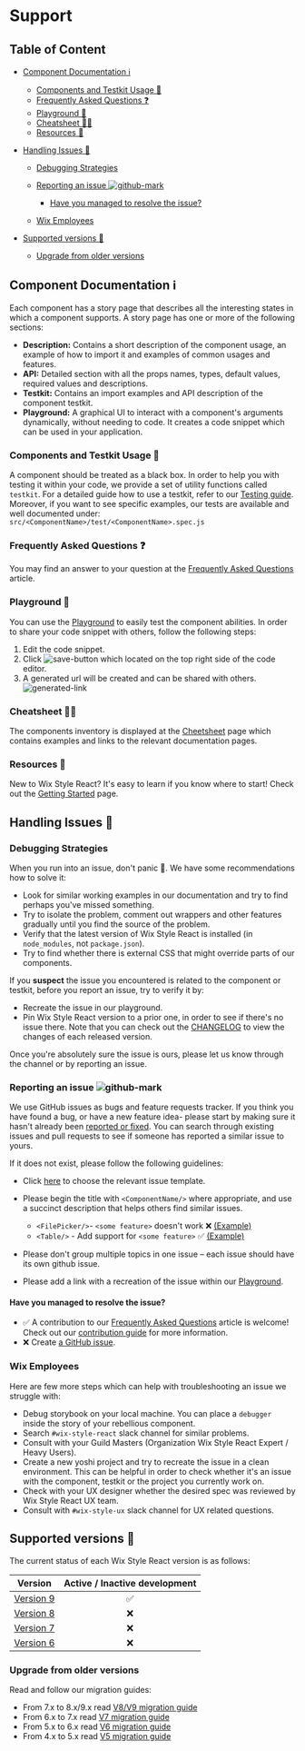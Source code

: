 # Support

## Table of Content

*   [Component Documentation ℹ️](#component-documentation-ℹ%EF%B8%8F)

    *   [Components and Testkit Usage 🎉](#components-and-testkit-usage-)
    *   [Frequently Asked Questions ❓](#frequently-asked-questions-)
    *   [Playground 🏀](#playground-)
    *   [Cheatsheet 👋🏻](#cheatsheet-)
    *   [Resources 📖](#resources-)

*   [Handling Issues 🧐](#handling-issues-🧐)

    *   [Debugging Strategies](#debugging-strategies)

    *   [Reporting an issue ![github-mark](https://raw.githubusercontent.com/wix/wix-style-react/master/docs/assets/GitHub-Mark-32px.png)](#reporting-an-issue-github-mark)

        *   [Have you managed to resolve the issue?](#have-you-managed-to-resolve-the-issue)

    *   [Wix Employees](#wix-employees)

*   [Supported versions 🧷](#supported-versions-🧷)

    *   [Upgrade from older versions](#upgrade-from-older-versions)

## Component Documentation ℹ️

Each component has a story page that describes all the interesting states in which a component supports.
A story page has one or more of the following sections:

*   **Description:** Contains a short description of the component usage, an example of how to import it and examples of common usages and features.
*   **API:** Detailed section with all the props names, types, default values, required values and descriptions.
*   **Testkit:** Contains an import examples and API description of the component testkit.
*   **Playground:** A graphical UI to interact with a component's arguments dynamically, without needing to code. It creates a code snippet which can be used in your application.

### Components and Testkit Usage 🎉

A component should be treated as a black box. In order to help you with testing it within your code, we provide a set of utility functions called `testkit`.
For a detailed guide how to use a testkit, refer to our [Testing guide](https://www.wix-style-react.com/?path=/story/introduction-testing--testing).
Moreover, if you want to see specific examples, our tests are available and well documented under:
`src/<ComponentName>/test/<ComponentName>.spec.js`

### Frequently Asked Questions ❓

You may find an answer to your question at the [Frequently Asked Questions](https://github.com/wix/wix-style-react/tree/master/docs/FAQ#frequently-asked-questions) article.

### Playground 🏀

You can use the [Playground](https://www.wix-style-react.com/?path=/story/introduction-playground--playground) to easily test the component abilities. In order to share your code snippet with others, follow the following steps:

1.  Edit the code snippet.
2.  Click ![save-button](https://raw.githubusercontent.com/wix/wix-style-react/master/docs/assets/playgroundSaveButton.png) which located on the top right side of the code editor.
3.  A generated url will be created and can be shared with others. ![generated-link](https://raw.githubusercontent.com/wix/wix-style-react/master/docs/assets/generatedLink.png)

### Cheatsheet 👋🏻

The components inventory is displayed at the [Cheetsheet](https://www.wix-style-react.com/?path=/story/introduction-cheatsheet--components-cheatsheet) page which contains examples and links to the relevant documentation pages.

### Resources 📖

New to Wix Style React? It's easy to learn if you know where to start!
Check out the [Getting Started](https://www.wix-style-react.com/?path=/story/introduction-getting-started--getting-started) page.

## Handling Issues 🧐

### Debugging Strategies

When you run into an issue, don't panic 🤗. We have some recommendations how to solve it:

*   Look for similar working examples in our documentation and try to find perhaps you've missed something.
*   Try to isolate the problem, comment out wrappers and other features gradually until you find the source of the problem.
*   Verify that the latest version of Wix Style React is installed (in `node_modules`, not `package.json`).
*   Try to find whether there is external CSS that might override parts of our components.

If you **suspect** the issue you encountered is related to the component or testkit, before you report an issue, try to verify it by:

*   Recreate the issue in our playground.
*   Pin Wix Style React version to a prior one, in order to see if there's no issue there. Note that you can check out the [CHANGELOG](https://github.com/wix/wix-style-react/blob/master/CHANGELOG.md) to view the changes of each released version.

Once you're absolutely sure the issue is ours, please let us know through the channel or by reporting an issue.

### Reporting an issue ![github-mark](https://raw.githubusercontent.com/wix/wix-style-react/master/docs/assets/GitHub-Mark-32px.png)

We use GitHub issues as bugs and feature requests tracker.
If you think you have found a bug, or have a new feature idea- please start by making sure it hasn't already been [reported or fixed](https://github.com/wix/wix-style-react/issues).
You can search through existing issues and pull requests to see if someone has reported a similar issue to yours.

If it does not exist, please follow the following guidelines:

*   Click [here](https://github.com/wix/wix-style-react/issues/new/choose) to choose the relevant issue template.

*   Please begin the title with `<ComponentName/>` where appropriate, and use a succinct description that helps others find similar issues.
    *   `<FilePicker/>`- `<some feature>` doesn't work ❌ [(Example)](https://github.com/wix/wix-style-react/issues/6202)
    *   `<Table/>` - Add support for `<some feature>` ✅ [(Example)](https://github.com/wix/wix-style-react/issues/5668)

*   Please don't group multiple topics in one issue – each issue should have its own github issue.

*   Please add a link with a recreation of the issue within our [Playground](###playground).

#### Have you managed to resolve the issue?

*   ✅ A contribution to our [Frequently Asked Questions](https://github.com/wix/wix-style-react/tree/master/docs/FAQ#frequently-asked-questions) article is welcome! Check out our [contribution guide](https://github.com/wix/wix-style-react/blob/master/CONTRIBUTING.md) for more information.
*   ❌ Create [a GitHub issue](####reporting-an-issue).

### Wix Employees

Here are few more steps which can help with troubleshooting an issue we struggle with:

*   Debug storybook on your local machine. You can place a `debugger` inside the story of your rebellious component.
*   Search `#wix-style-react` slack channel for similar problems.
*   Consult with your Guild Masters (Organization Wix Style React Expert / Heavy Users).
*   Create a new yoshi project and try to recreate the issue in a clean environment. This can be helpful in order to check whether it's an issue with the component, testkit or the project you currently work on.
*   Check with your UX designer whether the desired spec was reviewed by Wix Style React UX team.
*   Consult with `#wix-style-ux` slack channel for UX related questions.

## Supported versions 🧷

The current status of each Wix Style React version is as follows:

| Version        | Active / Inactive development |
| ------------- |:-------------:|
| [Version 9](https://www.wix-style-react.com)| ✅ |
| [Version 8](https://wix-style-react-v8.now.sh)| ❌ |
| [Version 7](https://wix-style-react-v7.now.sh)| ❌ |
| [Version 6](https://wix-wix-style-react-v6.surge.sh)| ❌ |

### Upgrade from older versions

Read and follow our migration guides:

*   From 7.x to 8.x/9.x read [V8/V9 migration guide](https://github.com/wix/wix-style-react/blob/master/MIGRATION.md)
*   From 6.x to 7.x read [V7 migration guide](https://github.com/wix/wix-style-react/blob/version\_7.x/docs/migration/v6-v7.md)
*   From 5.x to 6.x read [V6 migration guide](https://github.com/wix/wix-style-react/blob/version\_7.x/docs/migration/v5-v6.md)
*   From 4.x to 5.x read [V5 migration guide](https://github.com/wix/wix-style-react/blob/version\_7.x/docs/migration/v4-v5.md)
